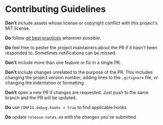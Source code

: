 # Contributing Guidelines

**Don't** include assets whose license or copyright conflict with this
project's MIT license.

**Do** follow [git best practices][1] wherever possible.

**Do** feel free to pester the project maintainers about the PR if it
hasn't been responded to. Sometimes notifications can be missed.

**Don't** include more than one feature or fix in a single PR.

**Don't** include changes unrelated to the purpose of the PR. This
includes changing the project version number, adding lines to the
`.gitignore` file, or changing the indentation or formatting.

**Don't** open a new PR if changes are requested. Just push to the
same branch and the PR will be updated.

**Do** use `CONFIG.debug.hooks = true` to find applicable hooks

**Do** update `release-notes.md` with the changes you've submitted

[1]: https://deepsource.io/blog/git-best-practices/
